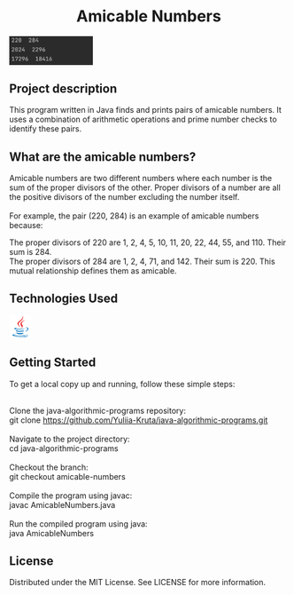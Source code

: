 <h1 align="center">Amicable Numbers</h1>
<img align="center" src="./AmicableNumbers.png" width="30%" height="auto"/>

<h2>Project description</h2>
This program written in Java finds and prints pairs of amicable numbers. It uses a combination of arithmetic operations and prime number checks to identify these pairs.
<h2>What are the amicable numbers?</h2>
Amicable numbers are two different numbers where each number is the sum of the proper divisors of the other. Proper divisors of a number are all the positive divisors of the number excluding the number itself. <br/><br/>For example, the pair (220, 284) is an example of amicable numbers because:

The proper divisors of 220 are 1, 2, 4, 5, 10, 11, 20, 22, 44, 55, and 110. Their sum is 284.<br/>
The proper divisors of 284 are 1, 2, 4, 71, and 142. Their sum is 220.
This mutual relationship defines them as amicable.

<h2>Technologies Used</h2>
<a href="https://www.java.com" target="_blank" rel="noreferrer"> <img src="https://raw.githubusercontent.com/devicons/devicon/master/icons/java/java-original.svg" alt="java" width="40" height="40"/> </a>

<h2>Getting Started</h2>
To get a local copy up and running, follow these simple steps:
<br/><br/>

Clone the java-algorithmic-programs repository:<br/>
git clone https://github.com/Yuliia-Kruta/java-algorithmic-programs.git<br/><br/>
Navigate to the project directory:<br/>
cd java-algorithmic-programs<br/><br/>
Checkout the branch:<br/>
git checkout amicable-numbers<br/><br/>
Compile the program using javac:<br/>
javac AmicableNumbers.java<br/><br/>
Run the compiled program using java:<br/>
java AmicableNumbers

<h2>License</h2>
Distributed under the MIT License. See LICENSE for more information.
